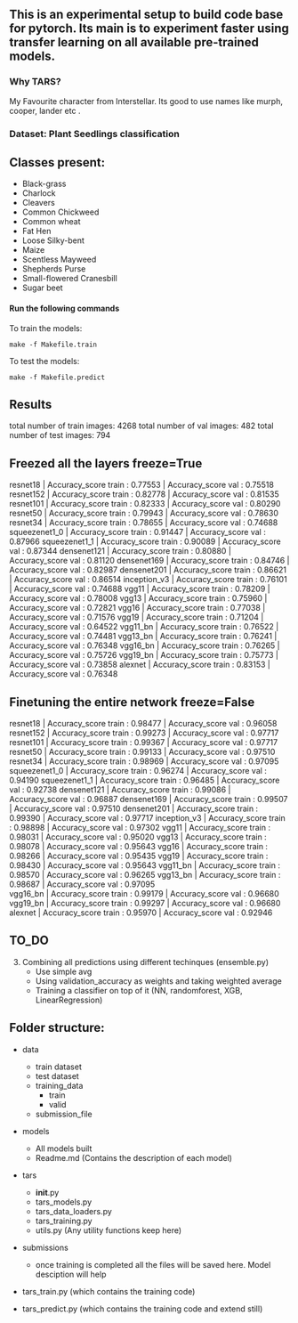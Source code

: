 ## This is an experimental setup to build code base for pytorch. Its main is to experiment faster using transfer learning on all available pre-trained models.


### Why TARS?
My Favourite character from Interstellar. Its good to use names like murph, cooper, lander etc .



### Dataset: Plant Seedlings classification

Classes present:
-----------------
- Black-grass
- Charlock
- Cleavers
- Common Chickweed
- Common wheat
- Fat Hen
- Loose Silky-bent
- Maize
- Scentless Mayweed
- Shepherds Purse
- Small-flowered Cranesbill
- Sugar beet

#### Run the following commands
To train the models:
```
make -f Makefile.train
```

To test the models:
```
make -f Makefile.predict
```


## Results
total number of train images: 4268
total number of val images: 482
total number of test images: 794

## Freezed all the layers freeze=True
resnet18      | Accuracy_score train : 0.77553 | Accuracy_score val : 0.75518
resnet152     | Accuracy_score train : 0.82778 | Accuracy_score val : 0.81535
resnet101     | Accuracy_score train : 0.82333 | Accuracy_score val : 0.80290
resnet50      | Accuracy_score train : 0.79943 | Accuracy_score val : 0.78630
resnet34      | Accuracy_score train : 0.78655 | Accuracy_score val : 0.74688
squeezenet1_0 | Accuracy_score train : 0.91447 | Accuracy_score val : 0.87966
squeezenet1_1 | Accuracy_score train : 0.90089 | Accuracy_score val : 0.87344
densenet121   | Accuracy_score train : 0.80880 | Accuracy_score val : 0.81120
densenet169   | Accuracy_score train : 0.84746 | Accuracy_score val : 0.82987
densenet201   | Accuracy_score train : 0.86621 | Accuracy_score val : 0.86514
inception_v3  | Accuracy_score train : 0.76101 | Accuracy_score val : 0.74688
vgg11         | Accuracy_score train : 0.78209 | Accuracy_score val : 0.78008
vgg13         | Accuracy_score train : 0.75960 | Accuracy_score val : 0.72821
vgg16         | Accuracy_score train : 0.77038 | Accuracy_score val : 0.71576
vgg19         | Accuracy_score train : 0.71204 | Accuracy_score val : 0.64522
vgg11_bn      | Accuracy_score train : 0.76522 | Accuracy_score val : 0.74481
vgg13_bn      | Accuracy_score train : 0.76241 | Accuracy_score val : 0.76348
vgg16_bn      | Accuracy_score train : 0.76265 | Accuracy_score val : 0.75726
vgg19_bn      | Accuracy_score train : 0.75773 | Accuracy_score val : 0.73858
alexnet       | Accuracy_score train : 0.83153 | Accuracy_score val : 0.76348


## Finetuning the entire network freeze=False
resnet18      | Accuracy_score train : 0.98477 | Accuracy_score val : 0.96058
resnet152     | Accuracy_score train : 0.99273 | Accuracy_score val : 0.97717
resnet101     | Accuracy_score train : 0.99367 | Accuracy_score val : 0.97717
resnet50      | Accuracy_score train : 0.99133 | Accuracy_score val : 0.97510
resnet34      | Accuracy_score train : 0.98969 | Accuracy_score val : 0.97095
squeezenet1_0 | Accuracy_score train : 0.96274 | Accuracy_score val : 0.94190
squeezenet1_1 | Accuracy_score train : 0.96485 | Accuracy_score val : 0.92738
densenet121   | Accuracy_score train : 0.99086 | Accuracy_score val : 0.96887
densenet169   | Accuracy_score train : 0.99507 | Accuracy_score val : 0.97510
densenet201   | Accuracy_score train : 0.99390 | Accuracy_score val : 0.97717
inception_v3  | Accuracy_score train : 0.98898 | Accuracy_score val : 0.97302
vgg11         | Accuracy_score train : 0.98031 | Accuracy_score val : 0.95020
vgg13         | Accuracy_score train : 0.98078 | Accuracy_score val : 0.95643
vgg16         | Accuracy_score train : 0.98266 | Accuracy_score val : 0.95435
vgg19         | Accuracy_score train : 0.98430 | Accuracy_score val : 0.95643
vgg11_bn      | Accuracy_score train : 0.98570 | Accuracy_score val : 0.96265
vgg13_bn      | Accuracy_score train : 0.98687 | Accuracy_score val : 0.97095  
vgg16_bn      | Accuracy_score train : 0.99179 | Accuracy_score val : 0.96680  
vgg19_bn      | Accuracy_score train : 0.99297 | Accuracy_score val : 0.96680
alexnet       | Accuracy_score train : 0.95970 | Accuracy_score val : 0.92946

## TO_DO
3) Combining all predictions using different techinques (ensemble.py)
    - Use simple avg
    - Using validation_accuracy as weights and taking weighted average
    - Training a classifier on top of it (NN, randomforest, XGB, LinearRegression)    

Folder structure:
-----------------
- data
    - train dataset
    - test dataset
    - training_data
        - train
        - valid
    - submission_file

- models
    - All models built
    - Readme.md (Contains the description of each model)
- tars
    - __init__.py
    - tars_models.py
    - tars_data_loaders.py
    - tars_training.py
    - utils.py (Any utility functions keep here)
- submissions
    - once training is completed all the files will be saved here. Model desciption will help
- tars_train.py (which contains the training code)
- tars_predict.py (which contains the training code and extend still)
